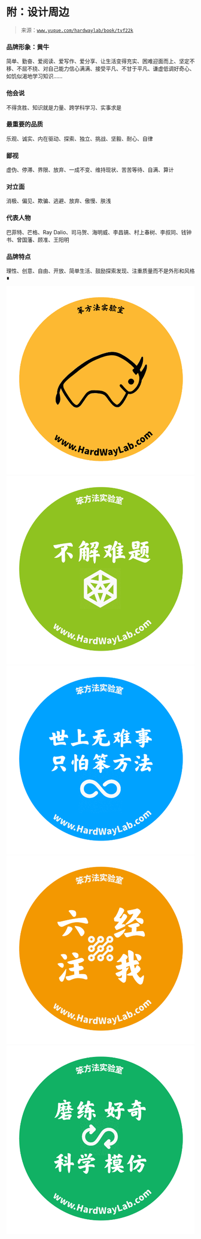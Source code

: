 # 附：设计周边

> 来源：[`www.yuque.com/hardwaylab/book/tvf22k`](https://www.yuque.com/hardwaylab/book/tvf22k)



### 品牌形象：黄牛

 

简单、勤奋、爱阅读、爱写作、爱分享、让生活变得充实、困难迎面而上、坚定不移、不屈不挠、对自己能力信心满满、接受平凡、不甘于平凡、谦虚低调好奇心、如饥似渴地学习知识…… 

### 他会说

 

不得贪胜、知识就是力量、跨学科学习、实事求是 

### 最重要的品质

 

乐观、诚实、内在驱动、探索、独立、挑战、坚毅、耐心、自律 

### 鄙视

 

虚伪、停滞、界限、放弃、一成不变、维持现状、苦苦等待、自满、算计 

### 对立面

 

消极、偏见、欺骗、逃避、放弃、傲慢、肤浅 

### 代表人物

 

巴菲特、芒格、Ray Dalio、司马贺、海明威、李昌镐、村上春树、李叔同、钱钟书、曾国藩、顾准、王阳明 

### 品牌特点

 

理性、创意、自由、开放、简单生活、鼓励探索发现、注重质量而不是外形和风格 ∎ 

![幻灯片 7.png](img/4072368a1797f0daddb62e680fcf5585.png)![幻灯片 9.png](img/13eda168cf878d198dd6f9893ee93679.png)![幻灯片 5.png](img/2d51b91517dd3bf3635b018d20284b97.png)![幻灯片 6.png](img/4d2d1f61ba7c821b124fdb055464fbb2.png)![幻灯片 8.png](img/067fd4a957809c71dd8339d6f9950ec6.png)